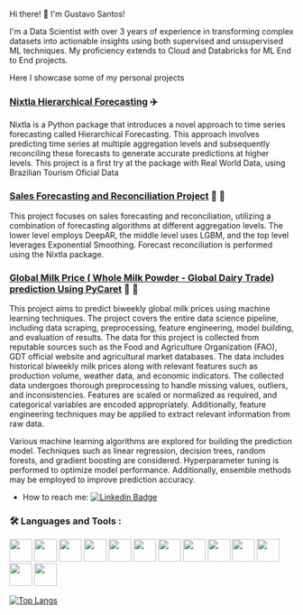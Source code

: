 

Hi there! 👋 I'm Gustavo Santos!

I'm a Data Scientist with over 3 years of experience in transforming complex datasets into actionable insights using both supervised and unsupervised ML techniques. My proficiency extends to Cloud and Databricks for ML End to End projects.

Here I showcase some of my personal projects

### [Nixtla Hierarchical Forecasting](https://github.com/gustavomfsantos/hierarchical_forecast.git) :airplane:
Nixtla is a Python package that introduces a novel approach to time series forecasting called Hierarchical Forecasting. This approach involves predicting time series at multiple aggregation levels and subsequently reconciling these forecasts to generate accurate predictions at higher levels. This project is a first try at the package with Real World Data, using Brazilian Tourism Oficial Data


### [Sales Forecasting and Reconciliation Project](https://github.com/gustavomfsantos/Template_Time_Series.git) :arrow_down_small: :arrow_up_small:
This project focuses on sales forecasting and reconciliation, utilizing a combination of forecasting algorithms at different aggregation levels. The lower level employs DeepAR, the middle level uses LGBM, and the top level leverages Exponential Smoothing. Forecast reconciliation is performed using the Nixtla package.


### [Global Milk Price ( Whole Milk Powder - Global Dairy Trade) prediction Using PyCaret](https://github.com/gustavomfsantos/Global_Milk_Price.git) 🐄 🥛
This project aims to predict biweekly global milk prices using machine learning techniques. The project covers the entire data science pipeline, including data scraping, preprocessing, feature engineering, model building, and evaluation of results.
The data for this project is collected from reputable sources such as the Food and Agriculture Organization (FAO), GDT official website and agricultural market databases. The data includes historical biweekly milk prices along with relevant features such as production volume, weather data, and economic indicators.
The collected data undergoes thorough preprocessing to handle missing values, outliers, and inconsistencies. Features are scaled or normalized as required, and categorical variables are encoded appropriately. Additionally, feature engineering techniques may be applied to extract relevant information from raw data.


Various machine learning algorithms are explored for building the prediction model. Techniques such as linear regression, decision trees, random forests, and gradient boosting are considered. Hyperparameter tuning is performed to optimize model performance. Additionally, ensemble methods may be employed to improve prediction accuracy.





- How to reach me: [![Linkedin Badge](https://img.shields.io/badge/-gus-blue?style=flat&logo=Linkedin&logoColor=white)](https://www.linkedin.com/in/gustavo-santos-datainsights/)











 ### :hammer_and_wrench: Languages and Tools :

<img src="https://cdn.jsdelivr.net/gh/devicons/devicon/icons/python/python-original-wordmark.svg"  width="40" height="40" /> <img src="https://cdn.jsdelivr.net/gh/devicons/devicon/icons/git/git-original-wordmark.svg"  width="40" height="40" /> <img src="https://cdn.jsdelivr.net/gh/devicons/devicon/icons/googlecloud/googlecloud-original-wordmark.svg"  width="40" height="40" /> <img src="https://cdn.jsdelivr.net/gh/devicons/devicon/icons/jupyter/jupyter-original-wordmark.svg" width="40" height="40"  /> <img src="https://cdn.jsdelivr.net/gh/devicons/devicon/icons/linux/linux-original.svg" width="40" height="40"  /> <img src="https://cdn.jsdelivr.net/gh/devicons/devicon/icons/mysql/mysql-original-wordmark.svg" width="40" height="40"  /> <img src="https://cdn.jsdelivr.net/gh/devicons/devicon/icons/postgresql/postgresql-original-wordmark.svg" width="40" height="40"  /> <img src="https://cdn.jsdelivr.net/gh/devicons/devicon/icons/numpy/numpy-original-wordmark.svg" width="40" height="40"  /> <img src="https://cdn.jsdelivr.net/gh/devicons/devicon/icons/selenium/selenium-original.svg" width="40" height="40"  /> <img src="https://cdn.jsdelivr.net/gh/devicons/devicon/icons/tensorflow/tensorflow-original-wordmark.svg"  width="40" height="40" /> <img src="https://cdn.jsdelivr.net/gh/devicons/devicon/icons/pytorch/pytorch-plain-wordmark.svg" width="40" height="40"  /> <img src="https://cdn.jsdelivr.net/gh/devicons/devicon/icons/docker/docker-plain.svg" width="40" height="40" />  <img src="https://cdn.jsdelivr.net/gh/devicons/devicon/icons/amazonwebservices/amazonwebservices-plain-wordmark.svg" width="40" height="40" />
          
          
          
          
          
[![Top Langs](https://github-readme-stats.vercel.app/api/top-langs/?username=gustavomfsantos)](https://github.com/gustavomfsantos/github-readme-stats)


